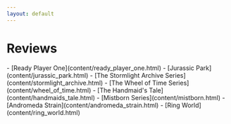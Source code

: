 ```yaml
---
layout: default
---
```

<div class="jumbotron shadow large text-white bg-primary mb-3 container text-center" markdown="1">
<h1>Reviews</h1>
<script async src="https://cse.google.com/cse.js?cx=012955325730725765879:gr7jcw5xdso"></script>
<div class="gcse-search"></div>
- [<span markdown="1" class="text-white">Ready Player One</span>](content/ready_player_one.html)
- [<span markdown="1" class="text-white">Jurassic Park</span>](content/jurassic_park.html)
- [<span markdown="1" class="text-white">The Stormlight Archive Series</span>](content/stormlight_archive.html)
- [<span markdown="1" class="text-white">The Wheel of Time Series</span>](content/wheel_of_time.html)
- [<span markdown="1" class="text-white">The Handmaid's Tale</span>](content/handmaids_tale.html)
- [<span markdown="1" class="text-white">Mistborn Series</span>](content/mistborn.html)
- [<span markdown="1" class="text-white">Andromeda Strain</span>](content/andromeda_strain.html)
- [<span markdown="1" class="text-white">Ring World</span>](content/ring_world.html)
</div>
